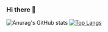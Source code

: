 ### Hi there 👋

![Anurag's GitHub stats](https://github-readme-stats.vercel.app/api?username=xHookman&count_private=true&theme=nightowl)
[![Top Langs](https://github-readme-stats.vercel.app/api/top-langs/?username=xHookman)](https://github.com/xHookman/github-readme-stats&theme=nightowl)
